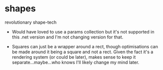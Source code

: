 # shapes

revolutionary shape-tech

- Would have loved to use a params collection but it's not supported in this .net version and I'm not changing version for that.

- Squares can just be a wrapper around a rect, though optimisations can be made around it being a square and not a rect. Given the fact it's a rendering system (or could be later), makes sense to keep it separate...maybe...who knows I'll likely change my mind later.
